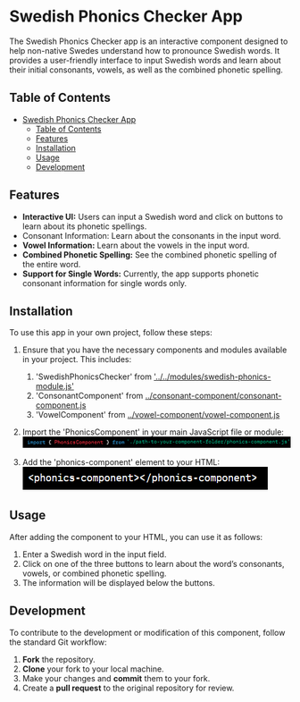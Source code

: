 # Swedish Phonics Checker App

The Swedish Phonics Checker app is an interactive component designed to help non-native Swedes understand how to pronounce Swedish words. It provides a user-friendly interface to input Swedish words and learn about their initial consonants, vowels, as well as the combined phonetic spelling.

## Table of Contents
- [Swedish Phonics Checker App](#swedish-phonics-checker-app)
  - [Table of Contents](#table-of-contents)
  - [Features](#features)
  - [Installation](#installation)
  - [Usage](#usage)
  - [Development](#development)


## Features
* **Interactive UI:** Users can input a Swedish word and click on buttons to learn about its phonetic spellings.
* Consonant Information: Learn about the consonants in the input word.
* **Vowel Information:** Learn about the vowels in the input word.
* **Combined Phonetic Spelling:** See the combined phonetic spelling of the entire word.
* **Support for Single Words:** Currently, the app supports phonetic consonant information for single words only.

## Installation
To use this app in your own project, follow these steps:
1. Ensure that you have the necessary components and modules available in your project. This includes:
   1. 'SwedishPhonicsChecker' from ['../../modules/swedish-phonics-module.js'](../modules/swedish-phonics-module.js)
   2. 'ConsonantComponent' from [../consonant-component/consonant-component.js](./consonant-component/consonant-component.js)
   3. 'VowelComponent' from [../vowel-component/vowel-component.js](./vowel-component/vowel-component.js)

2. Import the 'PhonicsComponent' in your main JavaScript file or module:
      ![Import statement](./report/importstatement.png)
3. Add the 'phonics-component' element to your HTML:
      ![HTML Component](./report/phoniccomponent.png)

## Usage
After adding the component to your HTML, you can use it as follows:

1. Enter a Swedish word in the input field.
2. Click on one of the three buttons to learn about the word’s consonants, vowels, or combined phonetic spelling.
3. The information will be displayed below the buttons.

## Development
To contribute to the development or modification of this component, follow the standard Git workflow:

1.  **Fork** the repository.
2.  **Clone** your fork to your local machine.
3.  Make your changes and **commit** them to your fork.
4.  Create a **pull request** to the original repository for review.

